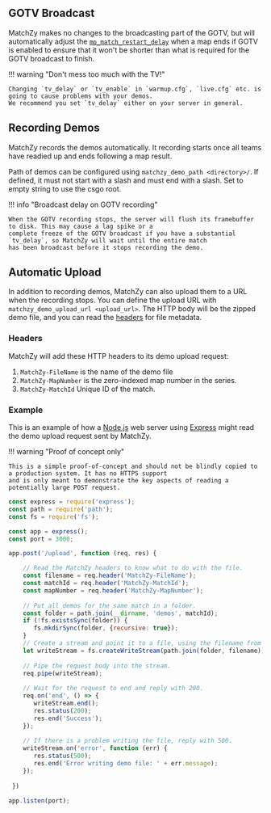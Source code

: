## GOTV Broadcast

MatchZy makes no changes to the broadcasting part of the GOTV, but will automatically adjust the
[`mp_match_restart_delay`](https://totalcsgo.com/command/mpmatchrestartdelay) when a map ends if GOTV is enabled to
ensure that it won't be shorter than what is required for the GOTV broadcast to finish.

!!! warning "Don't mess too much with the TV!"

    Changing `tv_delay` or `tv_enable` in `warmup.cfg`, `live.cfg` etc. is going to cause problems with your demos.
    We recommend you set `tv_delay` either on your server in general.


## Recording Demos

MatchZy records the demos automatically. It recording starts once all teams have readied up and ends following a map result.

Path of demos can be configured using `matchzy_demo_path <directory>/`. If defined, it must not start with a slash and must end with a slash. Set to empty string to use the csgo root.

!!! info "Broadcast delay on GOTV recording"

    When the GOTV recording stops, the server will flush its framebuffer to disk. This may cause a lag spike or a
    complete freeze of the GOTV broadcast if you have a substantial `tv_delay`, so MatchZy will wait until the entire match
    has been broadcast before it stops recording the demo.

## Automatic Upload

In addition to recording demos, MatchZy can also upload them to a URL when the recording stops. You can define the upload URL with
`matchzy_demo_upload_url <upload_url>`. The HTTP body will be the zipped demo file, and you can
read the [headers](#headers) for file metadata.

### Headers

MatchZy will add these HTTP headers to its demo upload request:

1. `MatchZy-FileName` is the name of the demo file
2. `MatchZy-MapNumber` is the zero-indexed map number in the series.
3. `MatchZy-MatchId` Unique ID of the match.


### Example

This is an example of how a [Node.js](https://nodejs.org/en/) web server using [Express](https://expressjs.com/) might
read the demo upload request sent by MatchZy.

!!! warning "Proof of concept only"
 
    This is a simple proof-of-concept and should not be blindly copied to a production system. It has no HTTPS support
    and is only meant to demonstrate the key aspects of reading a potentially large POST request.

```js title="Node.js example"
const express = require('express');
const path = require('path');
const fs = require('fs');

const app = express();
const port = 3000;

app.post('/upload', function (req, res) {

    // Read the MatchZy headers to know what to do with the file.
    const filename = req.header('MatchZy-FileName');
    const matchId = req.header('MatchZy-MatchId');
    const mapNumber = req.header('MatchZy-MapNumber');
 
    // Put all demos for the same match in a folder.
    const folder = path.join(__dirname, 'demos', matchId);
    if (!fs.existsSync(folder)) {
       fs.mkdirSync(folder, {recursive: true});
    }
    // Create a stream and point it to a file, using the filename from the header.
    let writeStream = fs.createWriteStream(path.join(folder, filename));
 
    // Pipe the request body into the stream.
    req.pipe(writeStream);
 
    // Wait for the request to end and reply with 200.
    req.on('end', () => {
       writeStream.end();
       res.status(200);
       res.end('Success');
    });
 
    // If there is a problem writing the file, reply with 500.
    writeStream.on('error', function (err) {
       res.status(500);
       res.end('Error writing demo file: ' + err.message);
    });
 
 })
 
app.listen(port);
```
